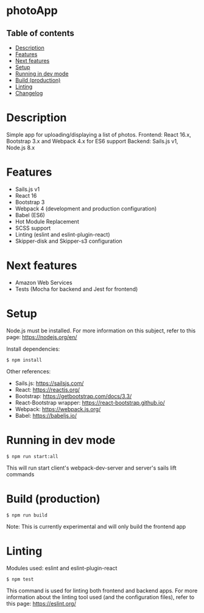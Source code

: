 # photoApp

## Table of contents
* [Description](#user-content-what-is-this)
* [Features](#user-content-features)
* [Next features](#user-content-next-features)
* [Setup](#user-content-setup)
* [Running in dev mode](#user-content-running-in-dev-mode)
* [Build (production)](#user-content-build-production)
* [Linting](#user-content-linting)
* [Changelog](#user-content-changelog)

# Description

Simple app for uploading/displaying a list of photos.
Frontend: React 16.x, Bootstrap 3.x and Webpack 4.x for ES6 support
Backend: Sails.js v1, Node.js 8.x

# Features
- Sails.js v1
- React 16
- Bootstrap 3
- Webpack 4 (development and production configuration)
- Babel (ES6)
- Hot Module Replacement
- SCSS support
- Linting (eslint and eslint-plugin-react)
- Skipper-disk and Skipper-s3 configuration

# Next features
- Amazon Web Services
- Tests (Mocha for backend and Jest for frontend)

# Setup
Node.js must be installed. For more information on this subject, refer to this page: https://nodejs.org/en/

Install dependencies:

``` $ npm install ```

Other references:

- Sails.js: https://sailsjs.com/
- React: https://reactjs.org/
- Bootstrap: https://getbootstrap.com/docs/3.3/
- React-Bootstrap wrapper: https://react-bootstrap.github.io/
- Webpack: https://webpack.js.org/
- Babel: https://babeljs.io/

# Running in dev mode

``` $ npm run start:all ```

This will run start client's webpack-dev-server and server's sails lift commands

# Build (production)

``` $ npm run build ```

Note: This is currently experimental and will only build the frontend app

# Linting

Modules used: eslint and eslint-plugin-react

``` $ npm test ```

This command is used for linting both frontend and backend apps. For more information about the linting tool used (and the configuration files), refer to this page: https://eslint.org/
